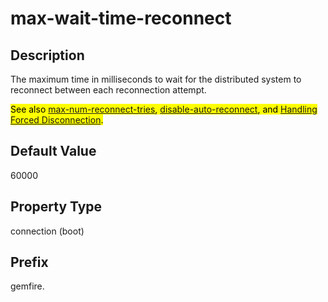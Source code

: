 # max-wait-time-reconnect

## Description

The maximum time in milliseconds to wait for the distributed system to reconnect between each reconnection attempt. 

<mark>See also [max-num-reconnect-tries](max-num-reconnect-tries.md), [disable-auto-reconnect](disable-auto-reconnect.md), and <a href="../../developers_guide/topics/server-side/fabricservice-reconnect.md#concept_22EE6DDE677F4E8CAF5786E17B4183A9" class="xref" title="A SnappyData member may be forcibly disconnected from a distributed system if it is unresponsive for a period of time, or if a network partition separates one or more members into a group that is too small to act as the distributed system. If you start SnappyData using the FabricService interface, you can use callback methods to perform actions during the reconnect process, or to cancel the reconnect process if necessary.">Handling Forced Disconnection</a>.
</mark>

## Default Value

60000

## Property Type

connection (boot)

## Prefix

gemfire.
